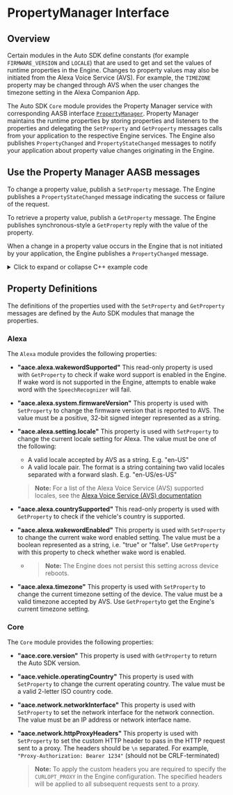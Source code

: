 # PropertyManager Interface <!-- omit in toc -->

## Overview

Certain modules in the Auto SDK define constants (for example `FIRMWARE_VERSION` and `LOCALE`) that are used to get and set the values of runtime properties in the Engine. Changes to property values may also be initiated from the Alexa Voice Service (AVS). For example, the `TIMEZONE` property may be changed through AVS when the user changes the timezone setting in the Alexa Companion App.

The Auto SDK `Core` module provides the Property Manager service with corresponding AASB interface [`PropertyManager`](https://alexa.github.io/alexa-auto-sdk/docs/aasb/core/PropertyManager/index.html). Property Manager maintains the runtime properties by storing properties and listeners to the properties and delegating the `SetProperty` and `GetProperty` messages calls from your application to the respective Engine services. The Engine also publishes `PropertyChanged` and `PropertyStateChanged` messages to notify your application about property value changes originating in the Engine.

## Use the Property Manager AASB messages

To change a property value, publish a `SetProperty` message. The Engine publishes a `PropertyStateChanged` message indicating the success or failure of the request.

To retrieve a property value, publish a `GetProperty` message. The Engine publishes synchronous-style a `GetProperty` reply with the value of the property.

When a change in a property value occurs in the Engine that is not initiated by your application, the Engine publishes a `PropertyChanged` message. 

<details><summary>Click to expand or collapse C++ example code</summary>

```cpp
#include <AACE/Core/MessageBroker.h>

#include <AASB/Message/PropertyManager/PropertyManager/GetPropertyMessage.h>
#include <AASB/Message/PropertyManager/PropertyManager/PropertyChangedMessage.h>
#include <AASB/Message/PropertyManager/PropertyManager/SetPropertyMessage.h>

#include <nlohmann/json.hpp>
using json = nlohmann::json;

class MyPropertyManagerHandler {

    // Subscribe to messages from the engine
    void MyPropertyManagerHandler::subscribeToAASBMessages() {
        m_messageBroker->subscribe(
            [=](const std::string& message) { handlePropertyChangedMessage(message); },
            PropertyChangedMessage::topic(),
            PropertyChangedMessage::action());
        m_messageBroker->subscribe(
            [=](const std::string& message) { handlePropertyStateChangedMessage(message); },
            PropertyStateChangedMessage::topic(),
            PropertyStateChangedMessage::action());
        m_messageBroker->subscribe(
            [=](const std::string& message) { handleGetPropertyReplyMessage(message); },
            GetPropertyMessage::topic(),
            GetPropertyMessage::action());
    }

    void MyPropertyManagerHandler::handlePropertyChangedMessage(const std::string& message) {
        PropertyChangedMessage msg = json::parse(message);

        std::string name = msg.payload.name;
        std::string newValue = msg.payload.newValue;
        
        // ...Handle property changed...
    }

    void MyPropertyManagerHandler::handlePropertyStateChangedMessage(const std::string& message) {
        PropertyStateChangedMessage msg = json::parse(message);

        std::string name = msg.payload.name;
        std::string value = msg.payload.value;
        std::string state = msg.payload.state
        
        // ...Handle property state changed...
    }


    void MyPropertyManagerHandler::handleGetPropertyReplyMessage(const std::string& message) {
        GetPropertyMessageReply msg = json::parse(message);

        std::string messageId = msg.header.messageDescription.replyToId;
        std::string value = msg.payload.value;

        // ...Handle the value for the message...
    }

    // Call to set a property
    void MyPropertyManagerHandler::setProperty(const std::string& name, const std::string& value) {
]        SetPropertyMessage msg;
        msg.payload.name = name;
        msg.payload.value = value;

        m_messageBroker->publish(msg.toString());
    }

    // Call to get a property
    std::string MyPropertyManagerHandler::getProperty(const std::string& name) {
        GetPropertyMessage msg;
        msg.payload.name = name;
        m_messageBroker->publish(msg.toString());
        
        // The Engine will send the GetProperty reply message
        // Return the value from reply message payload
    }
}
```
</details>


## Property Definitions

The definitions of the properties used with the `SetProperty` and `GetProperty` messages are defined by the Auto SDK modules that manage the properties.

### Alexa 

The `Alexa` module provides the following properties:

- **"aace.alexa.wakewordSupported"** This read-only property is used with `GetProperty` to check if wake word support is enabled in the Engine. If wake word is not supported in the Engine, attempts to enable wake word with the `SpeechRecognizer` will fail.

- **"aace.alexa.system.firmwareVersion"** This property is used with `SetProperty` to change the firmware version that is reported to AVS. The value must be a positive, 32-bit signed integer represented as a string.

- **"aace.alexa.setting.locale"** This property is used with `SetProperty` to change the current locale setting for Alexa. The value must be one of the following:
     - A valid locale accepted by AVS as a string. E.g. "en-US"
     - A valid locale pair. The format is a string containing two valid locales separated with a forward slash. E.g. "en-US/es-US"
     
    > **Note:** For a list of the Alexa Voice Service (AVS) supported locales, see the [Alexa Voice Service (AVS) documentation](https://developer.amazon.com/docs/alexa-voice-service/system.html#locales)

- **"aace.alexa.countrySupported"** This read-only property is used with `GetProperty` to check if the vehicle's country is supported.

- **"aace.alexa.wakewordEnabled"** This property is used with `SetProperty` to change the current wake word enabled setting. The value must be a boolean represented as a string, i.e. "true" or "false". Use `GetProperty` with this property to check whether wake word is enabled.
    - > **Note:** The Engine does not persist this setting across device reboots.

- **"aace.alexa.timezone"** This property is used with `SetProperty` to change the current timezone setting of the device. The value must be a valid timezone accepted by AVS. Use `GetProperty`to get the Engine's current timezone setting.

### Core

The `Core` module provides the following properties:

- **"aace.core.version"** This property is used with `GetProperty` to return the Auto SDK version.

- **"aace.vehicle.operatingCountry"** This property is used with `SetProperty` to change the current operating country. The value must be a valid 2-letter ISO country code.

- **"aace.network.networkInterface"** This property is used with `SetProperty` to set the network interface for the network connection. The value must be an IP address or network interface name.

- **"aace.network.httpProxyHeaders"** This property is used with `SetProperty` to set the custom HTTP header to pass in the HTTP request sent to a proxy. 
    The headers should be `\n` separated. For example, 
    `"Proxy-Authorization: Bearer 1234"` (should not be CRLF-terminated)
    
    > **Note:** To apply the custom headers you are required to specify the `CURLOPT_PROXY` in the Engine configuration. The specified headers will be applied to all subsequent requests sent to a proxy.

